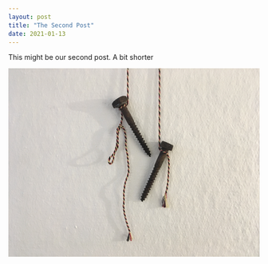 ```yaml
---
layout: post
title: "The Second Post"
date: 2021-01-13
---
```


This might be our second post. A bit shorter

![pegs image](../assets/images/pegs-pegs-web.jpg)
